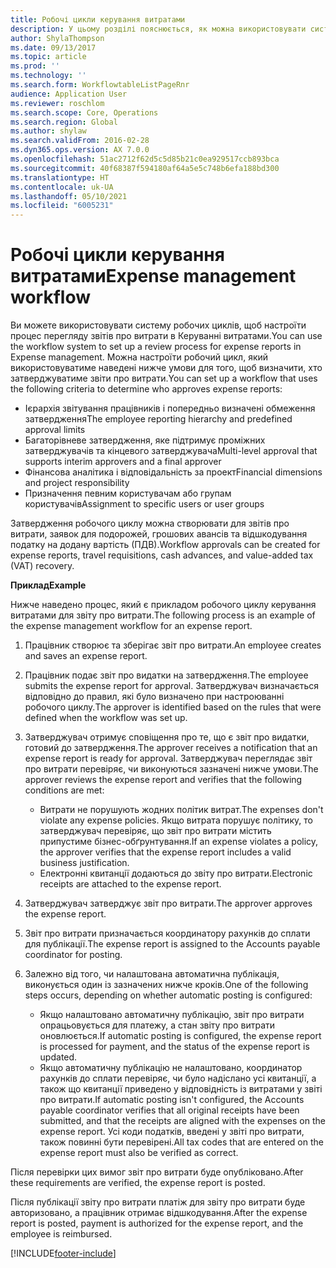 ```yaml
---
title: Робочі цикли керування витратами
description: У цьому розділі пояснюється, як можна використовувати систему робочих циклів в Microsoft Dynamics 365 Finance, щоб настроїти процес перегляду звітів про витрати в Керуванні витратами.
author: ShylaThompson
ms.date: 09/13/2017
ms.topic: article
ms.prod: ''
ms.technology: ''
ms.search.form: WorkflowtableListPageRnr
audience: Application User
ms.reviewer: roschlom
ms.search.scope: Core, Operations
ms.search.region: Global
ms.author: shylaw
ms.search.validFrom: 2016-02-28
ms.dyn365.ops.version: AX 7.0.0
ms.openlocfilehash: 51ac2712f62d5c5d85b21c0ea929517ccb893bca
ms.sourcegitcommit: 40f68387f594180af64a5e5c748b6efa188bd300
ms.translationtype: HT
ms.contentlocale: uk-UA
ms.lasthandoff: 05/10/2021
ms.locfileid: "6005231"
---
```

# <a name="expense-management-workflow"></a><span data-ttu-id="4c8ba-103">Робочі цикли керування витратами</span><span class="sxs-lookup"><span data-stu-id="4c8ba-103">Expense management workflow</span></span>

<span data-ttu-id="4c8ba-104">Ви можете використовувати систему робочих циклів, щоб настроїти процес перегляду звітів про витрати в Керуванні витратами.</span><span class="sxs-lookup"><span data-stu-id="4c8ba-104">You can use the workflow system to set up a review process for expense reports in Expense management.</span></span> <span data-ttu-id="4c8ba-105">Можна настроїти робочий цикл, який використовуватиме наведені нижче умови для того, щоб визначити, хто затверджуватиме звіти про витрати.</span><span class="sxs-lookup"><span data-stu-id="4c8ba-105">You can set up a workflow that uses the following criteria to determine who approves expense reports:</span></span>

- <span data-ttu-id="4c8ba-106">Ієрархія звітування працівників і попередньо визначені обмеження затвердження</span><span class="sxs-lookup"><span data-stu-id="4c8ba-106">The employee reporting hierarchy and predefined approval limits</span></span>
- <span data-ttu-id="4c8ba-107">Багаторівневе затвердження, яке підтримує проміжних затверджувачів та кінцевого затверджувача</span><span class="sxs-lookup"><span data-stu-id="4c8ba-107">Multi-level approval that supports interim approvers and a final approver</span></span>
- <span data-ttu-id="4c8ba-108">Фінансова аналітика і відповідальність за проект</span><span class="sxs-lookup"><span data-stu-id="4c8ba-108">Financial dimensions and project responsibility</span></span>
- <span data-ttu-id="4c8ba-109">Призначення певним користувачам або групам користувачів</span><span class="sxs-lookup"><span data-stu-id="4c8ba-109">Assignment to specific users or user groups</span></span>

<span data-ttu-id="4c8ba-110">Затвердження робочого циклу можна створювати для звітів про витрати, заявок для подорожей, грошових авансів та відшкодування податку на додану вартість (ПДВ).</span><span class="sxs-lookup"><span data-stu-id="4c8ba-110">Workflow approvals can be created for expense reports, travel requisitions, cash advances, and value-added tax (VAT) recovery.</span></span>

<span data-ttu-id="4c8ba-111">**Приклад**</span><span class="sxs-lookup"><span data-stu-id="4c8ba-111">**Example**</span></span>

<span data-ttu-id="4c8ba-112">Нижче наведено процес, який є прикладом робочого циклу керування витратами для звіту про витрати.</span><span class="sxs-lookup"><span data-stu-id="4c8ba-112">The following process is an example of the expense management workflow for an expense report.</span></span>

1. <span data-ttu-id="4c8ba-113">Працівник створює та зберігає звіт про витрати.</span><span class="sxs-lookup"><span data-stu-id="4c8ba-113">An employee creates and saves an expense report.</span></span>
2. <span data-ttu-id="4c8ba-114">Працівник подає звіт про видатки на затвердження.</span><span class="sxs-lookup"><span data-stu-id="4c8ba-114">The employee submits the expense report for approval.</span></span> <span data-ttu-id="4c8ba-115">Затверджувач визначається відповідно до правил, які було визначено при настроюванні робочого циклу.</span><span class="sxs-lookup"><span data-stu-id="4c8ba-115">The approver is identified based on the rules that were defined when the workflow was set up.</span></span>
3. <span data-ttu-id="4c8ba-116">Затверджувач отримує сповіщення про те, що є звіт про видатки, готовий до затвердження.</span><span class="sxs-lookup"><span data-stu-id="4c8ba-116">The approver receives a notification that an expense report is ready for approval.</span></span> <span data-ttu-id="4c8ba-117">Затверджувач переглядає звіт про витрати перевіряє, чи виконуються зазначені нижче умови.</span><span class="sxs-lookup"><span data-stu-id="4c8ba-117">The approver reviews the expense report and verifies that the following conditions are met:</span></span>

    - <span data-ttu-id="4c8ba-118">Витрати не порушують жодних політик витрат.</span><span class="sxs-lookup"><span data-stu-id="4c8ba-118">The expenses don't violate any expense policies.</span></span> <span data-ttu-id="4c8ba-119">Якщо витрата порушує політику, то затверджувач перевіряє, що звіт про витрати містить припустиме бізнес-обґрунтування.</span><span class="sxs-lookup"><span data-stu-id="4c8ba-119">If an expense violates a policy, the approver verifies that the expense report includes a valid business justification.</span></span>
    - <span data-ttu-id="4c8ba-120">Електронні квитанції додаються до звіту про витрати.</span><span class="sxs-lookup"><span data-stu-id="4c8ba-120">Electronic receipts are attached to the expense report.</span></span>

4. <span data-ttu-id="4c8ba-121">Затверджувач затверджує звіт про витрати.</span><span class="sxs-lookup"><span data-stu-id="4c8ba-121">The approver approves the expense report.</span></span>
5. <span data-ttu-id="4c8ba-122">Звіт про витрати призначається координатору рахунків до сплати для публікації.</span><span class="sxs-lookup"><span data-stu-id="4c8ba-122">The expense report is assigned to the Accounts payable coordinator for posting.</span></span>
6. <span data-ttu-id="4c8ba-123">Залежно від того, чи налаштована автоматична публікація, виконується один із зазначених нижче кроків.</span><span class="sxs-lookup"><span data-stu-id="4c8ba-123">One of the following steps occurs, depending on whether automatic posting is configured:</span></span>

    - <span data-ttu-id="4c8ba-124">Якщо налаштовано автоматичну публікацію, звіт про витрати опрацьовується для платежу, а стан звіту про витрати оновлюється.</span><span class="sxs-lookup"><span data-stu-id="4c8ba-124">If automatic posting is configured, the expense report is processed for payment, and the status of the expense report is updated.</span></span>
    - <span data-ttu-id="4c8ba-125">Якщо автоматичну публікацію не налаштовано, координатор рахунків до сплати перевіряє, чи було надіслано усі квитанції, а також що квитанції приведено у відповідність із витратами у звіті про витрати.</span><span class="sxs-lookup"><span data-stu-id="4c8ba-125">If automatic posting isn't configured, the Accounts payable coordinator verifies that all original receipts have been submitted, and that the receipts are aligned with the expenses on the expense report.</span></span> <span data-ttu-id="4c8ba-126">Усі коди податків, введені у звіті про витрати, також повинні бути перевірені.</span><span class="sxs-lookup"><span data-stu-id="4c8ba-126">All tax codes that are entered on the expense report must also be verified as correct.</span></span>

<span data-ttu-id="4c8ba-127">Після перевірки цих вимог звіт про витрати буде опубліковано.</span><span class="sxs-lookup"><span data-stu-id="4c8ba-127">After these requirements are verified, the expense report is posted.</span></span>

<span data-ttu-id="4c8ba-128">Після публікації звіту про витрати платіж для звіту про витрати буде авторизовано, а працівник отримає відшкодування.</span><span class="sxs-lookup"><span data-stu-id="4c8ba-128">After the expense report is posted, payment is authorized for the expense report, and the employee is reimbursed.</span></span>


[!INCLUDE[footer-include](../includes/footer-banner.md)]